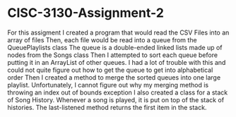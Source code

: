 # CISC-3130-Assignment-2
For this assigment I created a program that would read the CSV Files into an array of files
Then, each file would be read into a queue from the QueuePlaylists class
The queue is a double-ended linked lists made up of nodes from the Songs class
Then I attempted to sort each queue before putting it in an ArrayList of other queues. 
I had a lot of trouble with this and could not quite figure out how to get the queue to get into alphabetical order
Then I created a method to merge the sorted queues into one large playlist. 
Unfortunately, I cannot figure out why my merging method is throwing an index out of bounds exception
I also created a class for a stack of Song History. Whenever a song is played, it is put on top of the stack of histories. 
The last-listened method returns the first item in the stack. 
